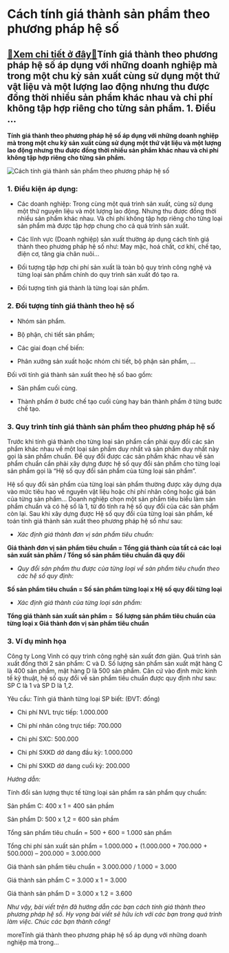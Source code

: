 Cách tính giá thành sản phẩm theo phương pháp hệ số
===================================================

[:gift:Xem chi tiết ở đây:gift:](https://hddtvn.com/cach-tinh-gia-thanh-san-pham-theo-phuong-phap-he-so/)Tính giá thành theo phương pháp hệ số áp dụng với những doanh nghiệp mà trong một chu kỳ sản xuất cùng sử dụng một thứ vật liệu và một lượng lao động nhưng thu được đồng thời nhiều sản phẩm khác nhau và chi phí không tập hợp riêng cho từng sản phẩm. 1. Điều …
-------------------------------------------------------------------------------------------------------------------------------------------------------------------------------------------------------------------------------------------------------------------

**Tính giá thành theo phương pháp hệ số áp dụng với những doanh nghiệp mà trong một chu kỳ sản xuất cùng sử dụng một thứ vật liệu và một lượng lao động nhưng thu được đồng thời nhiều sản phẩm khác nhau và chi phí không tập hợp riêng cho từng sản phẩm.**


![Cách tính giá thành sản phẩm theo phương pháp hệ số](https://hddtvn.com/wp-content/uploads/2021/01/finance-accounting-paper-desk-using_1262-2292.jpg)


### 1. Điều kiện áp dụng:




* Các doanh nghiệp: Trong cùng một quá trình sản xuất, cùng sử dụng một thứ nguyên liệu và một lượng lao động. Nhưng thu được đồng thời nhiều sản phẩm khác nhau. Và chi phí không tập hợp riêng cho từng loại sản phẩm mà được tập hợp chung cho cả quá trình sản xuất.

* Các lĩnh vực (Doanh nghiệp) sản xuất thường áp dụng cách tính giá thành theo phương pháp hệ số như: May mặc, hoá chất, cơ khí, chế tạo, điện cơ, tăng gia chăn nuôi…

* Đối tượng tập hợp chi phí sản xuất là toàn bộ quy trình công nghệ và từng loại sản phẩm chính do quy trình sản xuất đó tạo ra.

* Đối tượng tính giá thành là từng loại sản phẩm.



### 2. Đối tượng tính giá thành theo hệ số




* Nhóm sản phẩm.

* Bộ phận, chi tiết sản phẩm;

* Các giai đoạn chế biến:

* Phân xưởng sản xuất hoặc nhóm chi tiết, bộ phận sản phẩm, …



Đối với tính giá thành sản xuất theo hệ số bao gồm:




* Sản phẩm cuối cùng.

* Thành phẩm ở bước chế tạo cuối cùng hay bán thành phẩm ở từng bước chế tạo.



### 3. Quy trình tính giá thành sản phẩm theo phương pháp hệ số


Trước khi tính giá thành cho từng loại sản phẩm cần phải quy đổi các sản phẩm khác nhau về một loại sản phẩm duy nhất và sản phẩm duy nhất này gọi là sản phẩm chuẩn. Để quy đổi được các sản phẩm khác nhau về sản phẩm chuẩn cần phải xây dựng được hệ số quy đổi sản phẩm cho từng loại sản phẩm gọi là “Hệ số quy đổi sản phẩm của từng loại sản phẩm”.


Hệ số quy đổi sản phẩm của từng loại sản phẩm thường được xây dựng dựa vào mức tiêu hao về nguyên vật liệu hoặc chi phí nhân công hoặc giá bán của từng sản phẩm… Doanh nghiệp chọn một sản phẩm tiêu biểu làm sản phẩm chuẩn và có hệ số là 1, từ đó tính ra hệ số quy đổi của các sản phẩm còn lại. Sau khi xây dựng được Hệ số quy đổi của từng loại sản phẩm, kế toán tính giá thành sản xuất theo phương pháp hệ số như sau:




* *Xác định giá thành đơn vị sản phẩm tiêu chuẩn:*  

**Giá thành đơn vị sản phẩm tiêu chuẩn = Tổng giá thành của tất cả các loại sản xuất sản phẩm / Tổng số sản phẩm tiêu chuẩn đã quy đổi**

* *Quy đổi sản phẩm thu được của từng loại về sản phẩm tiêu chuẩn theo các hệ số quy định:*  

**Số sản phẩm tiêu chuẩn = Số sản phẩm từng loại x Hệ số quy đổi từng loại**

* *Xác định giá thành của từng loại sản phẩm:*  

**Tổng giá thành sản xuất sản phẩm =  Số lượng sản phẩm tiêu chuẩn của từng loại x Giá thành đơn vị sản phẩm tiêu chuẩn**



### 3. Ví dụ minh họa


Công ty Long Vinh có quy trình công nghệ sản xuất đơn giản. Quá trình sản xuất đồng thời 2 sản phẩm: C và D. Số lượng sản phẩm sản xuất mặt hàng C là 400 sản phẩm, mặt hàng D là 500 sản phẩm. Căn cứ vào định mức kinh tế kỹ thuật, hệ số quy đổi về sản phẩm tiêu chuẩn được quy định như sau: SP C là 1 và SP D là 1,2.


Yêu cầu: Tính giá thành từng loại SP biết: (ĐVT: đồng)




* Chi phí NVL trực tiếp: 1.000.000

* Chi phí nhân công trực tiếp: 700.000

* Chi phí SXC: 500.000

* Chi phí SXKD dở dang đầu kỳ: 1.000.000

* Chi phí SXKD dở dang cuối kỳ: 200.000



*Hướng dẫn:*


Tính đổi sản lượng thực tế từng loại sản phẩm ra sản phẩm quy chuẩn:


Sản phẩm C: 400 x 1 = 400 sản phầm


Sản phẩm D: 500 x 1,2 = 600 sản phầm


Tổng sản phẩm tiêu chuẩn = 500 + 600 = 1.000 sản phẩm


Tổng chi phí sản xuất sản phẩm = 1.000.000 + (1.000.000 + 700.000 + 500.000) – 200.000 = 3.000.000


Giá thành sản phẩm tiêu chuẩn = 3.000.000 / 1.000 = 3.000


Giá thành sản phẩm C = 3.000 x 1 = 3.000


Giá thành sản phẩm D = 3.000 x 1.2 = 3.600


*Như vậy, bài viết trên đã hướng dẫn các bạn cách tính giá thành theo phương pháp hệ số. Hy vọng bài viết sẽ hữu ích với các bạn trong quá trình làm việc. Chúc các bạn thành công!*


moreTính giá thành theo phương pháp hệ số áp dụng với những doanh nghiệp mà trong…

